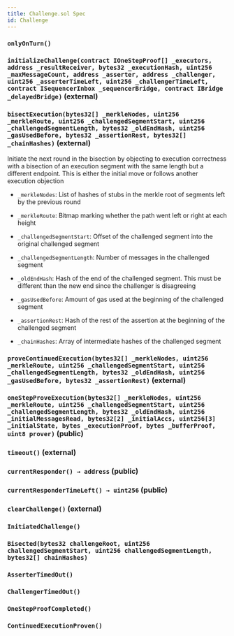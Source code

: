 ```yaml
---
title: Challenge.sol Spec
id: Challenge
---
```


### `onlyOnTurn()`

### `initializeChallenge(contract IOneStepProof[] _executors, address _resultReceiver, bytes32 _executionHash, uint256 _maxMessageCount, address _asserter, address _challenger, uint256 _asserterTimeLeft, uint256 _challengerTimeLeft, contract ISequencerInbox _sequencerBridge, contract IBridge _delayedBridge)` (external)

### `bisectExecution(bytes32[] _merkleNodes, uint256 _merkleRoute, uint256 _challengedSegmentStart, uint256 _challengedSegmentLength, bytes32 _oldEndHash, uint256 _gasUsedBefore, bytes32 _assertionRest, bytes32[] _chainHashes)` (external)

Initiate the next round in the bisection by objecting to execution correctness with a bisection
of an execution segment with the same length but a different endpoint. This is either the initial move
or follows another execution objection

- `_merkleNodes`: List of hashes of stubs in the merkle root of segments left by the previous round

- `_merkleRoute`: Bitmap marking whether the path went left or right at each height

- `_challengedSegmentStart`: Offset of the challenged segment into the original challenged segment

- `_challengedSegmentLength`: Number of messages in the challenged segment

- `_oldEndHash`: Hash of the end of the challenged segment. This must be different than the new end since the challenger is disagreeing

- `_gasUsedBefore`: Amount of gas used at the beginning of the challenged segment

- `_assertionRest`: Hash of the rest of the assertion at the beginning of the challenged segment

- `_chainHashes`: Array of intermediate hashes of the challenged segment

### `proveContinuedExecution(bytes32[] _merkleNodes, uint256 _merkleRoute, uint256 _challengedSegmentStart, uint256 _challengedSegmentLength, bytes32 _oldEndHash, uint256 _gasUsedBefore, bytes32 _assertionRest)` (external)

### `oneStepProveExecution(bytes32[] _merkleNodes, uint256 _merkleRoute, uint256 _challengedSegmentStart, uint256 _challengedSegmentLength, bytes32 _oldEndHash, uint256 _initialMessagesRead, bytes32[2] _initialAccs, uint256[3] _initialState, bytes _executionProof, bytes _bufferProof, uint8 prover)` (public)

### `timeout()` (external)

### `currentResponder() → address` (public)

### `currentResponderTimeLeft() → uint256` (public)

### `clearChallenge()` (external)

### `InitiatedChallenge()`

### `Bisected(bytes32 challengeRoot, uint256 challengedSegmentStart, uint256 challengedSegmentLength, bytes32[] chainHashes)`

### `AsserterTimedOut()`

### `ChallengerTimedOut()`

### `OneStepProofCompleted()`

### `ContinuedExecutionProven()`
